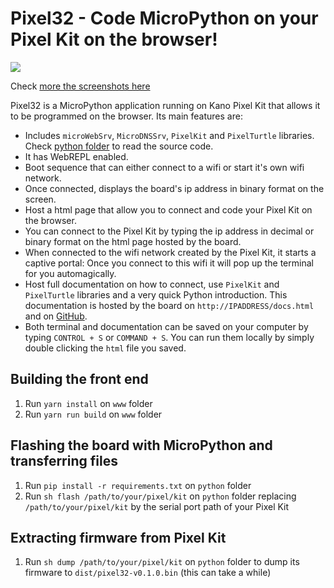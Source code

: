 # Pixel32 - Code MicroPython on your Pixel Kit on the browser!

![](https://i.imgur.com/bGmm57E.png)

Check [more the screenshots here](https://imgur.com/a/AEzbgcb)

Pixel32 is a MicroPython application running on Kano Pixel Kit that allows it to be programmed on the browser. Its main features are:

- Includes `microWebSrv`, `MicroDNSSrv`, `PixelKit` and `PixelTurtle` libraries. Check [python folder](python) to read the source code.
- It has WebREPL enabled.
- Boot sequence that can either connect to a wifi or start it's own wifi network.
- Once connected, displays the board's ip address in binary format on the screen.
- Host a html page that allow you to connect and code your Pixel Kit on the browser.
- You can connect to the Pixel Kit by typing the ip address in decimal or binary format on the html page hosted by the board.
- When connected to the wifi network created by the Pixel Kit, it starts a captive portal: Once you connect to this wifi it will pop up the terminal for you automagically.
- Host full documentation on how to connect, use `PixelKit` and `PixelTurtle` libraries and a very quick Python introduction. This documentation is hosted by the board on `http://IPADDRESS/docs.html` and on [GitHub](www/docs.md).
- Both terminal and documentation can be saved on your computer by typing `CONTROL + S` or `COMMAND + S`. You can run them locally by simply double clicking the `html` file you saved.

## Building the front end

1. Run `yarn install` on `www` folder
1. Run `yarn run build` on `www` folder

## Flashing the board with MicroPython and transferring files

1. Run `pip install -r requirements.txt` on `python` folder
1. Run `sh flash /path/to/your/pixel/kit` on `python` folder replacing `/path/to/your/pixel/kit` by the serial port path of your Pixel Kit

## Extracting firmware from Pixel Kit

1. Run `sh dump /path/to/your/pixel/kit` on `python` folder to dump its firmware to `dist/pixel32-v0.1.0.bin` (this can take a while)

